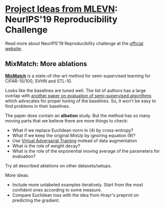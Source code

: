 # [Project Ideas from MLEVN](/projects/ideas): NeurIPS'19 Reproducibility Challenge

Read more about NeurIPS'19 Reproducibility challenge at the [official website](https://reproducibility-challenge.github.io/neurips2019/).

## MixMatch: More ablations
[**MixMatch**](https://arxiv.org/abs/1905.02249) is a state-of-the-art method for semi-supervised learning for CIFAR-10/100, SVHN and STL-10.

Looks like the baselines are tuned well. The list of authors has a large overlap with [another paper on 
evaluation of semi-supervised algorithms](https://papers.nips.cc/paper/7585-realistic-evaluation-of-deep-semi-supervised-learning-algorithms)
which advocates for proper tuning of the baselines. So, it won't be easy to find problems in their baselines.

The paper does contain an **albation** study. But the method has so many moving parts that we believe there are more things to check: 
* What if we replace Euclidean norm in (4) by cross-entropy?
* What if we keep the original MixUp by ignoring equation (9)?
* Use [Virtual Adversarial Training](https://arxiv.org/abs/1704.03976) instead of data augmentation
* What is the role of weight decay?
* What is the role of the exponential moving average of the parameters for evaluation?

Try all described ablations on other datasets/setups.

More ideas:
* Include more unlabeled examples iteratively. Start from the most confident ones according to some measure.
* Compare Euclidean loss with the idea from Hrayr's preprint on predicting the gradient.

